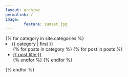 ```yaml
---
layout: archive
permalink: /
image:
		feature: sunset.jpg
---
```


<div class="tiles">
<!--{% for post in site.posts %}
	{% include post-grid.html %}
{% endfor %}-->
{% for category in site.categories %}
  <li><a name="{{ category | first }}">{{ category | first }}</a>
    <ul>
    {% for posts in category %}
      {% for post in posts %}
        <li><a href="{{ post.url }}">{{ post.title }}</a></li>
      {% endfor %}
    {% endfor %}
    </ul>
  </li>
{% endfor %}
</div><!-- /.tiles -->
